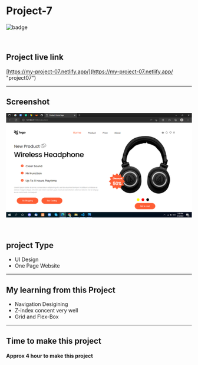 # Project-7


![badge](https://img.shields.io/badge/Technologies-HTML/CSS-green)

<br>

## Project live link
[https://my-project-07.netlify.app/](https://my-project-07.netlify.app/ "project07")

<hr>

## Screenshot
![](./Screenshot.png)

<br>

## project Type
- UI Design
- One Page Website

<hr>

## My learning from this Project
- Navigation Desigining
- Z-index concent very well
- Grid and Flex-Box

<hr>

## Time to make this project
#### Approx 4 hour to make this project
